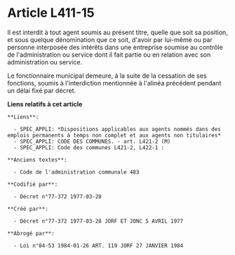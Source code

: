 # Article L411-15

Il est interdit à tout agent soumis au présent titre, quelle que soit sa position, et sous quelque dénomination que ce soit,
d'avoir par lui-même ou par personne interposée des intérêts dans une entreprise soumise au contrôle de l'administration ou
service dont il fait partie ou en relation avec son administration ou service.

Le fonctionnaire municipal demeure, à la suite de la cessation de ses fonctions, soumis à l'interdiction mentionnée à
l'alinéa précédent pendant un délai fixé par décret.

**Liens relatifs à cet article**

	**Liens**:

	  - SPEC_APPLI: *Dispositions applicables aux agents nommés dans des emplois permanents à temps non complet et aux agents non titulaires*
	  - SPEC_APPLI: CODE DES COMMUNES. - art. L421-2 (M)
	  - SPEC_APPLI: Code des communes L421-2, L422-1 :

	**Anciens textes**:

	  - Code de l'administration communale 483

	**Codifié par**:

	  - Décret n°77-372 1977-03-28

	**Créé par**:

	  - Décret n°77-372 1977-03-28 JORF ET JONC 5 AVRIL 1977

	**Abrogé par**:

	  - Loi n°84-53 1984-01-26 ART. 119 JORF 27 JANVIER 1984
